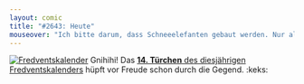```yaml
---
layout: comic
title: "#2643: Heute"
mouseover: "Ich bitte darum, dass Schneeelefanten gebaut werden. Nur allein wegen der drei hübschen Es nebeneinander."
---
```


<a href="http://www.fonflatter.de/der-fetzige-fredventskalender-2012" title="Der fetzige Fredventskalender"><img src="http://www.fonflatter.de/adv12/fredventskalender_banner.png" alt="Fredventskalender" /></a>
Gnihihi! Das <a href="http://www.fonflatter.de/2012/12/14/das-14-turchen-2/"><strong>14. Türchen</strong> des diesjährigen Fredventskalenders</a> hüpft vor Freude schon durch die Gegend.
:keks:
